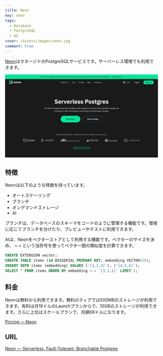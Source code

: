 ```yaml
---
title: Neon
key: neon
tags:
  - Database
  - PostgreSQL
  - AI
cover: /assets/images/neon.jpg
comment: true
---
```


[Neon](https://neon.tech/)はマネージドのPostgreSQLサービスです。サーバーレス環境でも利用できます。

[![NeonのWebサイト](/assets/images/neon.jpg)](https://neon.tech/)

<!--more-->

## 特徴

Neonは以下のような特徴を持っています。

- オートスケーリング
- ブランチ
- オンデマンドストレージ
- AI

ブランチは、データベースのスキーマをコードのように管理する機能です。環境に応じてブランチを分けたり、プレビューやテストに利用できます。

AIは、Neonをベクターストアとして利用する機能です。ベクターのサイズを決め、 `<->` という当符号を使ってベクター間の類似度を計算できます。

```sql
CREATE EXTENSION vector;
CREATE TABLE items (id BIGSERIAL PRIMARY KEY, embedding VECTOR(3));
INSERT INTO items (embedding) VALUES ('[1,2,3]'), ('[4,5,6]');
SELECT * FROM items ORDER BY embedding <-> '[3,1,2]' LIMIT 1;
```

## 料金

Neonは無料から利用できます。無料のティアでは500MBのストレージが利用できます。有料は月19ドルのLaunchプランからで、10GBのストレージが利用できます。さらに上位はスケールプランで、月額69ドルになります。

[Pricing — Neon](https://neon.tech/pricing)

## URL

[Neon — Serverless, Fault-Tolerant, Branchable Postgres](https://neon.tech/)
